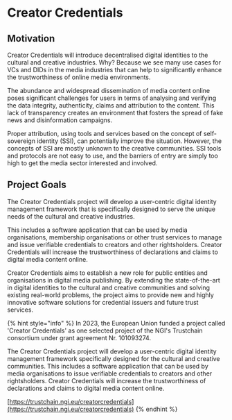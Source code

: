 # Creator Credentials

## Motivation

Creator Credentials will introduce decentralised digital identities to the cultural and creative industries. Why? Because we see many use cases for VCs and DIDs in the media industries that can help to significantly enhance the trustworthiness of online media environments.

The abundance and widespread dissemination of media content online poses significant challenges for users in terms of analysing and verifying the data integrity, authenticity, claims and attribution to the content. This lack of transparency creates an environment that fosters the spread of fake news and disinformation campaigns.

Proper attribution, using tools and services based on the concept of self-sovereign identity (SSI), can potentially improve the situation. However, the concepts of SSI are mostly unknown to the creative communities. SSI tools and protocols are not easy to use, and the barriers of entry are simply too high to get the media sector interested and involved.

## Project Goals <a href="#project-goals" id="project-goals"></a>

The Creator Credentials project will develop a user-centric digital identity management framework that is specifically designed to serve the unique needs of the cultural and creative industries.

This includes a software application that can be used by media organisations, membership organisations or other trust services to manage and issue verifiable credentials to creators and other rightsholders. Creator Credentials will increase the trustworthiness of declarations and claims to digital media content online.

Creator Credentials aims to establish a new role for public entities and organisations in digital media publishing. By extending the state-of-the-art in digital identities to the cultural and creative communities and solving existing real-world problems, the project aims to provide new and highly innovative software solutions for credential issuers and future trust services.

{% hint style="info" %}
In 2023, the European Union funded a project called 'Creator Credentials' as one selected project of the NGI's Trustchain consortium under grant agreement Nr. 101093274.&#x20;

The Creator Credentials project will develop a user-centric digital identity management framework specifically designed for the cultural and creative communities. This includes a software application that can be used by media organisations to issue verifiable credentials to creators and other rightsholders. Creator Credentials will increase the trustworthiness of declarations and claims to digital media content online.

[https://trustchain.ngi.eu/creatorcredentials](https://trustchain.ngi.eu/creatorcredentials)
{% endhint %}


